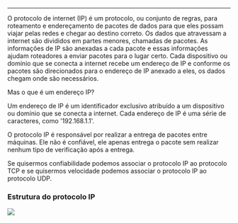 
---

 O protocolo de internet (IP) é um protocolo, ou conjunto de regras, para roteamento e endereçamento de pacotes de dados para que eles possam viajar pelas redes e chegar ao destino correto. Os dados que atravessam a internet são divididos em partes menores, chamadas de pacotes. As informações de IP são anexadas a cada pacote e essas informações ajudam roteadores a enviar pacotes para o lugar certo. Cada dispositivo ou domínio que se conecta a internet recebe um endereço de IP e conforme os pacotes são direcionados para o endereço de IP anexado a eles, os dados chegam onde são necessários.

Mas o que é um endereço IP?

Um endereço de IP é um identificador exclusivo atribuído a um dispositivo ou domínio que se conecta a internet. Cada endereço de IP é uma série de caracteres, como '192.168.1.1'.

O protocolo IP é responsável por realizar a entrega de pacotes entre máquinas. Ele não é confiável, ele apenas entrega o pacote sem realizar nenhum tipo de verificação após a entrega.

Se quisermos confiabilidade podemos associar o protocolo IP ao protocolo TCP e se quisermos velocidade podemos associar o protocolo IP ao protocolo UDP.

### Estrutura do protocolo IP

![](https://i.imgur.com/rOsyzrM.png)


